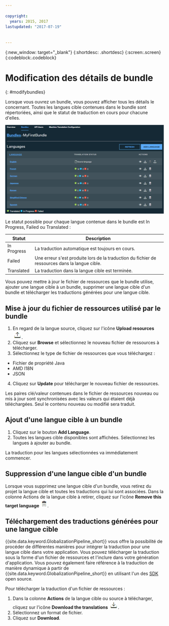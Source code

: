```yaml
---

copyright:
  years: 2015, 2017
lastupdated: "2017-07-19"


---
```


{:new_window: target="_blank"}
{:shortdesc: .shortdesc}
{:screen:.screen}
{:codeblock:.codeblock}

# Modification des détails de bundle
{: #modifybundles}

Lorsque vous ouvrez un bundle, vous pouvez afficher tous les détails le concernant. Toutes les langues cible contenues dans le bundle sont répertoriées, ainsi que le statut de traduction en cours pour chacune d'elles.

![La page des détails du bundle affiche des informations sur un bundle et ses traductions.](images/bundleDetails.png)

Le statut possible pour chaque langue contenue dans le bundle est In Progress, Failed ou Translated :

| Statut | Description |
|--------|-------------|
| In Progress | La traduction automatique est toujours en cours. |
| Failed | Une erreur s'est produite lors de la traduction du fichier de ressources dans la langue cible. |
| Translated | La traduction dans la langue cible est terminée. |

Vous pouvez mettre à jour le fichier de ressources que le bundle utilise, ajouter une langue cible à un bundle, supprimer une langue cible d'un bundle et télécharger les traductions générées pour une langue cible.

## Mise à jour du fichier de ressources utilisé par le bundle

1. En regard de la langue source, cliquez sur l'icône **Upload resources** ![Sélectionnez cette icône dans la colonne Actions pour télécharger un nouveau fichier de ressource](images/uploadIcon.png).
2. Cliquez sur **Browse** et sélectionnez le nouveau fichier de ressources à télécharger.
3. Sélectionnez le type de fichier de ressources que vous téléchargez :
 * Fichier de propriété Java
 * AMD I18N
 * JSON
4. Cliquez sur **Update** pour télécharger le nouveau fichier de ressources.

Les paires clé/valeur contenues dans le fichier de ressources nouveau ou mis à jour sont synchronisées avec les valeurs qui étaient déjà téléchargées. Seul le contenu nouveau ou modifié sera traduit.

## Ajout d'une langue cible à un bundle

1. Cliquez sur le bouton **Add Language**.
2. Toutes les langues cible disponibles sont affichées. Sélectionnez les langues à ajouter au bundle.

La traduction pour les langues sélectionnées va immédiatement commencer.

## Suppression d'une langue cible d'un bundle

Lorsque vous supprimez une langue cible d'un bundle, vous retirez du projet la langue cible et toutes les traductions qui lui sont associées. Dans la colonne Actions de la langue cible à retirer, cliquez sur l'icône **Remove this target language** ![Sélectionnez l'icône de dépôt dans la corbeille de cette langue source](images/trashIcon.png).

## Téléchargement des traductions générées pour une langue cible

{{site.data.keyword.GlobalizationPipeline_short}} vous offre la possibilité de procéder de différentes manières pour intégrer la traduction pour une langue cible dans votre application. Vous pouvez télécharger la traduction sous la forme d'un fichier de ressources et l'inclure dans votre génération d'application. Vous pouvez également faire référence à la traduction de manière dynamique à partir de {{site.data.keyword.GlobalizationPipeline_short}} en utilisant l'un des [SDK](https://github.com/IBM-Bluemix/gp-common) open source. 

<!-- For information on {{site.data.keyword.GlobalizationPipeline_full}} SDKs, see <link>. -->

Pour télécharger la traduction d'un fichier de ressources : 

1. Dans la colonne **Actions** de la langue cible ou source à télécharger, cliquez sur l'icône **Download the translations** ![Sélectionnez l'icône de téléchargement pour télécharger les clés source ou les traductions pour une langue cible](images/downloadIcon.png).
2. Sélectionnez un format de fichier.
3. Cliquez sur **Download**.
